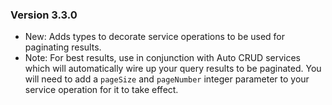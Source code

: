 ### Version 3.3.0

- New: Adds types to decorate service operations to be used for paginating results.
- Note: For best results, use in conjunction with Auto CRUD services which will automatically wire up your query results to be paginated. You will need to add a `pageSize` and `pageNumber` integer parameter to your service operation for it to take effect.